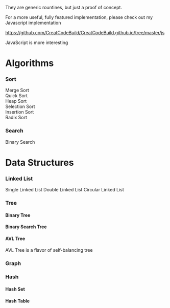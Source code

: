They are generic rountines, but just a proof of concept. 

For a more useful, fully featured implementation, please check out my Javascript implementation

https://github.com/CreatCodeBuild/CreatCodeBuild.github.io/tree/master/js

JavaScript is more interesting

# Algorithms
### Sort
Merge Sort  
Quick Sort  
Heap Sort  
Selection Sort  
Insertion Sort  
Radix Sort

### Search
Binary Search

# Data Structures
### Linked List
Single Linked List
Double Linked List
Circular Linked List

### Tree
#### Binary Tree
#### Binary Search Tree
#### AVL Tree
AVL Tree is a flavor of self-balancing tree  

### Graph

### Hash
#### Hash Set
#### Hash Table

